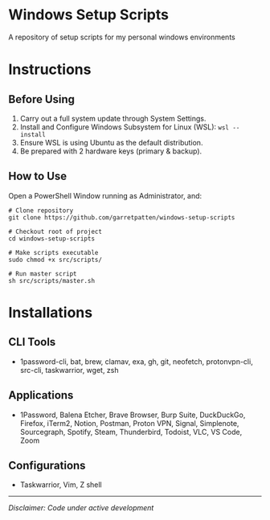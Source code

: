 # Windows Setup Scripts
A repository of setup scripts for my personal windows environments

# Instructions

## Before Using
1. Carry out a full system update through System Settings.
2. Install and Configure Windows Subsystem for Linux (WSL): `wsl --install`
3. Ensure WSL is using Ubuntu as the default distribution.
4. Be prepared with 2 hardware keys (primary & backup).

## How to Use
Open a PowerShell Window running as Administrator, and:
```
# Clone repository
git clone https://github.com/garretpatten/windows-setup-scripts

# Checkout root of project
cd windows-setup-scripts

# Make scripts executable
sudo chmod +x src/scripts/

# Run master script
sh src/scripts/master.sh
```

# Installations

## CLI Tools
- 1password-cli, bat, brew, clamav, exa, gh, git, neofetch, protonvpn-cli, src-cli, taskwarrior, wget, zsh

## Applications
- 1Password, Balena Etcher, Brave Browser, Burp Suite, DuckDuckGo, Firefox, iTerm2, Notion, Postman, Proton VPN, Signal, Simplenote, Sourcegraph, Spotify, Steam, Thunderbird, Todoist, VLC, VS Code, Zoom

## Configurations
- Taskwarrior, Vim, Z shell

---

*Disclaimer: Code under active development*
